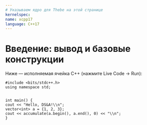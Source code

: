 ```yaml
---
# Указываем ядро для Thebe на этой странице
kernelspec:
name: xcpp17
language: C++17
---
```



# Введение: вывод и базовые конструкции


Ниже — исполняемая ячейка C++ (нажмите Live Code → Run):


```{code-cell} cpp
#include <bits/stdc++.h>
using namespace std;


int main() {
cout << "Hello, DS&A!\\n";
vector<int> a = {1, 2, 3};
cout << accumulate(a.begin(), a.end(), 0) << "\\n";
}
